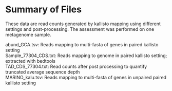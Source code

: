 # Summary of Files 

These data are read counts generated by kallisto mapping using different settings and post-processing. The assessment was performed on one metagenome sample.

abund_GCA.tsv:        Reads mapping to multi-fasta of genes in paired kallisto setting\
Sample_77304_CDS.txt: Reads mapping to genome in paired kallisto setting; extracted with bedtools\
TAD_CDS_77304.txt:    Read counts after post processing to quantify truncated average sequence depth\
MARINO_kalu.tsv:      Reads mapping to multi-fasta of genes in unpaired paired kallisto setting
